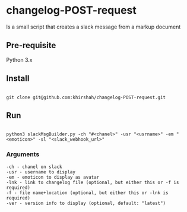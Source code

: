 # changelog-POST-request
Is a small script that creates a slack message from a markup document

## Pre-requisite
Python 3.x

## Install 
```

git clone git@github.com:khirshah/changelog-POST-request.git

```     

## Run
```

python3 slackMsgBuilder.py -ch "#<chanel>" -usr "<usrname>" -em "<emoticon>" -sl "<slack_webhook_url>"

```

### Arguments
```
-ch - chanel on slack
-usr - username to display
-em - emoticon to display as avatar
-lnk - link to changelog file (optional, but either this or -f is required)
-f - file name+location (optional, but either this or -lnk is required)
-ver - version info to display (optional, default: "latest")

```

